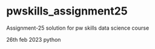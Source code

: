 # pwskills_assignment25
Assignment-25 solution for pw skills data science course

26th feb 2023 python
